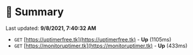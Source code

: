 # 📖 Summary
Last updated: **9/8/2021, 7:40:32 AM**

- `GET` [https://uptimerfree.tk](https://uptimerfree.tk) - **Up** (1105ms)
- `GET` [https://monitoruptimer.tk](https://monitoruptimer.tk) - **Up** (433ms)
